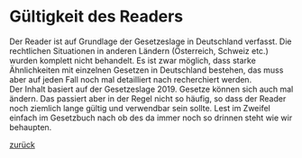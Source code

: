 # Gültigkeit des Readers

<!-- Gültigkeit-des-Readers.png -->
  
Der Reader ist auf Grundlage der Gesetzeslage in Deutschland verfasst. Die rechtlichen Situationen in anderen Ländern (Österreich, Schweiz etc.) wurden komplett nicht behandelt. Es ist zwar möglich, dass starke Ähnlichkeiten mit einzelnen Gesetzen in Deutschland bestehen, das muss aber auf jeden Fall noch mal detailliert nach recherchiert werden.  
Der Inhalt basiert auf der Gesetzeslage 2019. Gesetze können sich auch mal ändern. Das passiert aber in der Regel nicht so häufig, so dass der Reader noch ziemlich lange gültig und verwendbar sein sollte. Lest im Zweifel einfach im Gesetzbuch nach ob des da immer noch so drinnen steht wie wir behaupten.

[zurück](gesetzesverzeichnis-2.md)
